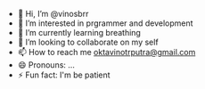 - 👋 Hi, I’m @vinosbrr
- 👀 I’m interested in prgrammer and development
- 🌱 I’m currently learning breathing 
- 💞️ I’m looking to collaborate on my self
- 📫 How to reach me oktavinotrputra@gmail.com
- 😄 Pronouns: ...
- ⚡ Fun fact: I'm be patient

<!---
vinosbrr/vinosbrr is a ✨ special ✨ repository because its `README.md` (this file) appears on your GitHub profile.
You can click the Preview link to take a look at your changes.
--->
